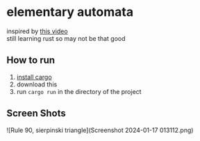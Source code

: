 # elementary automata
inspired by [this video](https://www.youtube.com/watch?v=Ggxt06qSAe4) <br>
still learning rust so may not be that good

## How to run
1. [install cargo](https://doc.rust-lang.org/cargo/getting-started/installation.html) <br>
1. download this <br>
1. run `cargo run` in the directory of the project <br>

## Screen Shots
![Rule 90, sierpinski triangle](Screenshot 2024-01-17 013112.png)